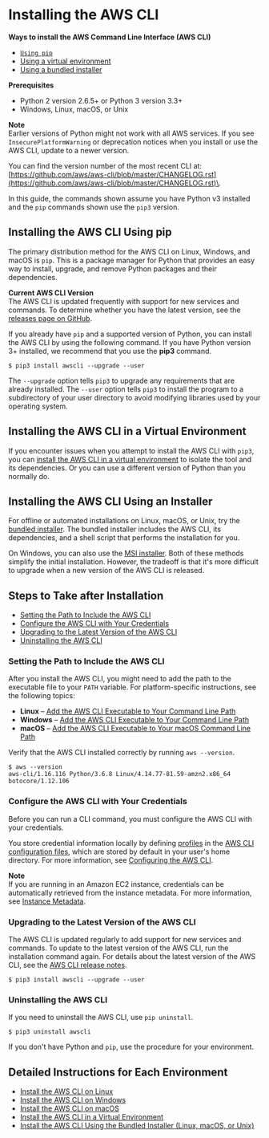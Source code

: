 # Installing the AWS CLI<a name="cli-chap-install"></a>

**Ways to install the AWS Command Line Interface \(AWS CLI\)**
+ [`Using pip`](#install-tool-pip)
+ [Using a virtual environment](#install-tool-venv)
+ [Using a bundled installer](#install-tool-bundled)

**Prerequisites**
+ Python 2 version 2\.6\.5\+ or Python 3 version 3\.3\+
+ Windows, Linux, macOS, or Unix

**Note**  
Earlier versions of Python might not work with all AWS services\. If you see `InsecurePlatformWarning` or deprecation notices when you install or use the AWS CLI, update to a newer version\.

You can find the version number of the most recent CLI at: [https://github.com/aws/aws-cli/blob/master/CHANGELOG.rst](https://github.com/aws/aws-cli/blob/master/CHANGELOG.rst)\.

In this guide, the commands shown assume you have Python v3 installed and the `pip` commands shown use the `pip3` version\.

## Installing the AWS CLI Using pip<a name="install-tool-pip"></a>

The primary distribution method for the AWS CLI on Linux, Windows, and macOS is `pip`\. This is a package manager for Python that provides an easy way to install, upgrade, and remove Python packages and their dependencies\.

**Current AWS CLI Version**  
The AWS CLI is updated frequently with support for new services and commands\. To determine whether you have the latest version, see the [releases page on GitHub](https://github.com/aws/aws-cli/releases)\.

If you already have `pip` and a supported version of Python, you can install the AWS CLI by using the following command\. If you have Python version 3\+ installed, we recommend that you use the **pip3** command\.

```
$ pip3 install awscli --upgrade --user
```

The `--upgrade` option tells `pip3` to upgrade any requirements that are already installed\. The `--user` option tells `pip3` to install the program to a subdirectory of your user directory to avoid modifying libraries used by your operating system\.

## Installing the AWS CLI in a Virtual Environment<a name="install-tool-venv"></a>

If you encounter issues when you attempt to install the AWS CLI with `pip3`, you can [install the AWS CLI in a virtual environment](install-virtualenv.md) to isolate the tool and its dependencies\. Or you can use a different version of Python than you normally do\.

## Installing the AWS CLI Using an Installer<a name="install-tool-bundled"></a>

For offline or automated installations on Linux, macOS, or Unix, try the [bundled installer](install-bundle.md)\. The bundled installer includes the AWS CLI, its dependencies, and a shell script that performs the installation for you\.

On Windows, you can also use the [MSI installer](install-windows.md#install-msi-on-windows)\. Both of these methods simplify the initial installation\. However, the tradeoff is that it's more difficult to upgrade when a new version of the AWS CLI is released\.

## Steps to Take after Installation<a name="install-post"></a>
+ [Setting the Path to Include the AWS CLI](#post-install-path)
+ [Configure the AWS CLI with Your Credentials](#post-install-configure)
+ [Upgrading to the Latest Version of the AWS CLI](#post-install-upgrade)
+ [Uninstalling the AWS CLI](#post-install-uninstall)

### Setting the Path to Include the AWS CLI<a name="post-install-path"></a>

After you install the AWS CLI, you might need to add the path to the executable file to your `PATH` variable\. For platform\-specific instructions, see the following topics:
+ **Linux** – [Add the AWS CLI Executable to Your Command Line Path](install-linux.md#install-linux-path)
+ **Windows** – [Add the AWS CLI Executable to Your Command Line Path](install-windows.md#awscli-install-windows-path)
+ **macOS** – [Add the AWS CLI Executable to Your macOS Command Line Path](install-macos.md#awscli-install-osx-path)

Verify that the AWS CLI installed correctly by running `aws --version`\.

```
$ aws --version
aws-cli/1.16.116 Python/3.6.8 Linux/4.14.77-81.59-amzn2.x86_64 botocore/1.12.106
```

### Configure the AWS CLI with Your Credentials<a name="post-install-configure"></a>

Before you can run a CLI command, you must configure the AWS CLI with your credentials\.

You store credential information locally by defining [profiles](cli-configure-profiles.md) in the [AWS CLI configuration files](cli-configure-files.md), which are stored by default in your user's home directory\. For more information, see [Configuring the AWS CLI](cli-chap-configure.md)\.

**Note**  
If you are running in an Amazon EC2 instance, credentials can be automatically retrieved from the instance metadata\. For more information, see [Instance Metadata](cli-configure-metadata.md)\.

### Upgrading to the Latest Version of the AWS CLI<a name="post-install-upgrade"></a>

The AWS CLI is updated regularly to add support for new services and commands\. To update to the latest version of the AWS CLI, run the installation command again\. For details about the latest version of the AWS CLI, see the [ AWS CLI release notes](https://github.com/aws/aws-cli/blob/develop/CHANGELOG.rst)\.

```
$ pip3 install awscli --upgrade --user
```

### Uninstalling the AWS CLI<a name="post-install-uninstall"></a>

If you need to uninstall the AWS CLI, use `pip uninstall`\.

```
$ pip3 uninstall awscli
```

If you don't have Python and `pip`, use the procedure for your environment\.

## Detailed Instructions for Each Environment<a name="install-sections"></a>
+ [Install the AWS CLI on Linux](install-linux.md)
+ [Install the AWS CLI on Windows](install-windows.md)
+ [Install the AWS CLI on macOS](install-macos.md)
+ [Install the AWS CLI in a Virtual Environment](install-virtualenv.md)
+ [Install the AWS CLI Using the Bundled Installer \(Linux, macOS, or Unix\)](install-bundle.md)